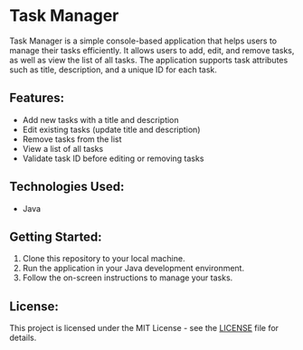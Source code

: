 # Task Manager

Task Manager is a simple console-based application that helps users to manage their tasks efficiently. It allows users to add, edit, and remove tasks, as well as view the list of all tasks. The application supports task attributes such as title, description, and a unique ID for each task.

## Features:
- Add new tasks with a title and description
- Edit existing tasks (update title and description)
- Remove tasks from the list
- View a list of all tasks
- Validate task ID before editing or removing tasks

## Technologies Used:
- Java

## Getting Started:
1. Clone this repository to your local machine.
2. Run the application in your Java development environment.
3. Follow the on-screen instructions to manage your tasks.

## License:
This project is licensed under the MIT License - see the [LICENSE](LICENSE) file for details.
